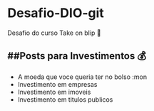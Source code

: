 # Desafio-DIO-git
Desafio do curso Take on blip :necktie:



## ##Posts para Investimentos :moneybag:

- A moeda que voce queria ter no bolso :mon
- Investimento em empresas
- Investimento em imoveis
- Investimento em titulos publicos
